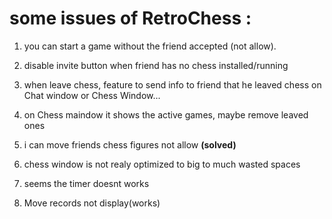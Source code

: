 # some issues of RetroChess :

1. you can start a game without the friend accepted (not allow).
2. disable invite button when friend has no chess installed/running
3. when leave chess, feature to send info to friend that he leaved chess on Chat window or Chess Window...
4. on Chess maindow it shows the active games, maybe remove leaved ones
5. i can move friends chess figures not allow __(solved)__
6. chess window is not realy optimized to big to much wasted spaces
7. seems the timer doesnt works

8. Move records not display(works)
